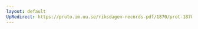 ```yaml
---
layout: default
UpRedirect: https://pruto.im.uu.se/riksdagen-records-pdf/1870/prot-1870--fk--506/prot-1870--fk--506_000.pdf
---
```

